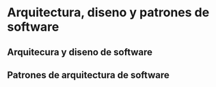 # Arquitectura, diseno y patrones de software

## Arquitecura y diseno de software


## Patrones de arquitectura de software 